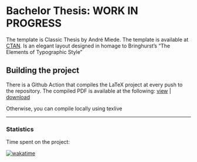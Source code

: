# Bachelor Thesis: WORK IN PROGRESS

The template is Classic Thesis by André Miede. The template is available at [CTAN](https://ctan.org/pkg/classicthesis?lang=en). Is an elegant layout designed in homage to Bringhurst’s “The Elements of Typographic Style”

## Building the project

There is a Github Action that compiles the LaTeX project at every push to the repository. The compiled PDF is available at the following: [view](https://github.com/lukefleed/bachelor-thesis/blob/build/main.pdf) | [download](https://github.com/lukefleed/bachelor-thesis/raw/build/main.pdf)

Otherwise, you can compile locally using texlive

---

### Statistics

Time spent on the project:

[![wakatime](https://wakatime.com/badge/user/a3116382-7adb-43ba-9490-83130c4b22c5/project/018ebd45-201a-404c-b8b8-af69654df925.svg)](https://wakatime.com/badge/user/a3116382-7adb-43ba-9490-83130c4b22c5/project/018ebd45-201a-404c-b8b8-af69654df925)
